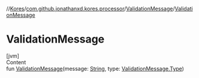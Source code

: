 //[Kores](../../index.md)/[com.github.jonathanxd.kores.processor](../index.md)/[ValidationMessage](index.md)/[ValidationMessage](-validation-message.md)



# ValidationMessage  
[jvm]  
Content  
fun [ValidationMessage](-validation-message.md)(message: [String](https://kotlinlang.org/api/latest/jvm/stdlib/kotlin/-string/index.html), type: [ValidationMessage.Type](-type/index.md))  



